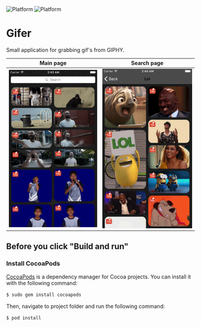 ![Platform](https://img.shields.io/badge/platform-ios-lightgrey.svg)
![Platform](https://img.shields.io/badge/language-Swift%203.0-green.svg)

# Gifer
Small application for grabbing gif's from GIPHY. 

Main page             |  Search page
:-------------------------:|:-------------------------:
<img src="https://github.com/Sinity0/Gifer/blob/master/Gifer%20screenshots/01.png" width="300">  |  <img src="https://github.com/Sinity0/Gifer/blob/master/Gifer%20screenshots/02.png" width="300"> 

## Before you click "Build and run"

### Install CocoaPods

[CocoaPods](http://cocoapods.org) is a dependency manager for Cocoa projects. You can install it with the following command:

```bash
$ sudo gem install cocoapods
```

Then, navigate to project folder and run the following command:

```bash
$ pod install
```
